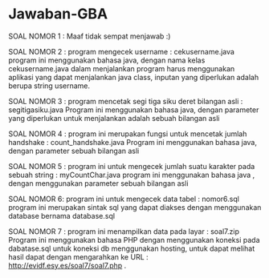 # Jawaban-GBA

SOAL NOMOR 1 : Maaf tidak sempat menjawab :)


SOAL NOMOR 2 : program mengecek username : cekusername.java
program ini menggunakan bahasa java, dengan nama kelas cekusername.java
dalam menjalankan program harus menggunakan aplikasi yang dapat menjalankan java class, inputan yang diperlukan 
adalah berupa string username. 


SOAL NOMOR 3 : program mencetak segi tiga siku deret bilangan asli : segitigasiku.java
Program ini menggunakan bahasa java, dengan parameter yang diperlukan untuk menjalankan adalah sebuah bilangan asli


SOAL NOMOR 4 : program ini merupakan fungsi untuk mencetak jumlah handshake : count_handshake.java
Program ini menggunakan bahasa java, dengan parameter sebuah bilangan asli


SOAL NOMOR 5 : program ini untuk mengecek jumlah suatu karakter pada sebuah string : myCountChar.java
program ini menggunakan bahasa java , dengan menggunakan parameter sebuah bilangan asli


SOAL NOMOR 6: program ini untuk mengecek data tabel : nomor6.sql
program ini merupakan sintak sql yang dapat diakses dengan menggunakan database bernama database.sql


SOAL NOMOR 7 : program ini menampilkan data pada layar : soal7.zip
Program ini menggunakan bahasa PHP dengan menggunakan koneksi pada dabatase.sql untuk koneksi db menggunakan hosting,
untuk dapat melihat hasil dapat dengan mengarahkan ke URL : http://evidf.esy.es/soal7/soal7.php .
